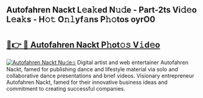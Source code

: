 ## Autofahren Nackt L𝚎a𝚔ed N𝚞𝚍e - Part-2ts Vi𝚍𝚎o L𝚎a𝚔s - H𝚘𝚝 O𝚗𝚕yf𝚊ns P𝚑𝚘tos oyrO0

# <h2><a href="http://kf53do.oniu.top/?m=Autofahren+Nackt">🔗👉 🔴 Autofahren Nackt P𝚑ot𝚘𝚜 V𝚒d𝚎o</a></h2>

[![Autofahren Nackt Nu𝚍e𝚜](https://i.imgur.com/0qMVB7G.gif)](http://kf53do.oniu.top/?m=Autofahren+Nackt)
Digital artist and web entertainer Autofahren Nackt, famed for publishing dance and lifestyle material via solo and collaborative dance presentations and brief videos. Visionary entrepreneur Autofahren Nackt, famed for their innovative business ideas and commitment to creating successful companies.  
